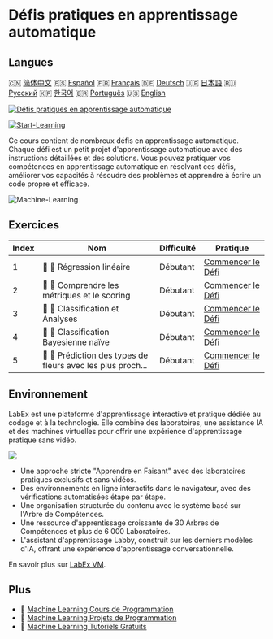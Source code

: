 # Défis pratiques en apprentissage automatique

## Langues

🇨🇳 [简体中文](README_zh.md) 🇪🇸 [Español](README_es.md) 🇫🇷 [Français](README_fr.md) 🇩🇪 [Deutsch](README_de.md) 🇯🇵 [日本語](README_ja.md) 🇷🇺 [Русский](README_ru.md) 🇰🇷 [한국어](README_ko.md) 🇧🇷 [Português](README_pt.md) 🇺🇸 [English](README.md) 

[![Défis pratiques en apprentissage automatique](https://cover-creator.labex.io/ml-practice-challenges.png?lang=fr)](https://labex.io/fr/courses/ml-practice-challenges)

[![Start-Learning](https://img.shields.io/badge/Start-Learning-whitesmoke?style=for-the-badge)](https://labex.io/fr/courses/ml-practice-challenges)

Ce cours contient de nombreux défis en apprentissage automatique. Chaque défi est un petit projet d'apprentissage automatique avec des instructions détaillées et des solutions. Vous pouvez pratiquer vos compétences en apprentissage automatique en résolvant ces défis, améliorer vos capacités à résoudre des problèmes et apprendre à écrire un code propre et efficace.

![Machine-Learning](https://img.shields.io/badge/Machine-Learning-whitesmoke?style=for-the-badge&logo=machine-learning)


## Exercices

|   Index | Nom                                                         | Difficulté   | Pratique                                                                                                                               |
|---------|-------------------------------------------------------------|--------------|----------------------------------------------------------------------------------------------------------------------------------------|
|       1 | 🎯 🔵 Régression linéaire                                   | Débutant     | <a target='_blank' href='https://labex.io/fr/labs/python-linear-regression-185171'>Commencer le Défi</a>                               |
|       2 | 🎯 🔵 Comprendre les métriques et le scoring                | Débutant     | <a target='_blank' href='https://labex.io/fr/labs/python-understanding-metrics-and-scoring-185172'>Commencer le Défi</a>               |
|       3 | 🎯 🔵 Classification et Analyses                            | Débutant     | <a target='_blank' href='https://labex.io/fr/labs/python-clustering-and-insights-198286'>Commencer le Défi</a>                         |
|       4 | 🎯 🔵 Classification Bayesienne naïve                       | Débutant     | <a target='_blank' href='https://labex.io/fr/labs/python-naive-bayes-classification-250427'>Commencer le Défi</a>                      |
|       5 | 🎯 🔵 Prédiction des types de fleurs avec les plus proch... | Débutant     | <a target='_blank' href='https://labex.io/fr/labs/sklearn-predicting-flower-types-with-nearest-neighbors-256147'>Commencer le Défi</a> |

## Environnement

LabEx est une plateforme d'apprentissage interactive et pratique dédiée au codage et à la technologie. Elle combine des laboratoires, une assistance IA et des machines virtuelles pour offrir une expérience d'apprentissage pratique sans vidéo.

![](https://tutorial-screenshot.getvm.io/images/vm-1725247253.png)

- Une approche stricte "Apprendre en Faisant" avec des laboratoires pratiques exclusifs et sans vidéos.
- Des environnements en ligne interactifs dans le navigateur, avec des vérifications automatisées étape par étape.
- Une organisation structurée du contenu avec le système basé sur l'Arbre de Compétences.
- Une ressource d'apprentissage croissante de 30 Arbres de Compétences et plus de 6 000 Laboratoires.
- L'assistant d'apprentissage Labby, construit sur les derniers modèles d'IA, offrant une expérience d'apprentissage conversationnelle.

En savoir plus sur [LabEx VM](https://support.labex.io/using-labex/virtual-machine).

## Plus

- 🔗 [Machine Learning Cours de Programmation](https://github.com/labex-labs/awesome-programming-courses)
- 🔗 [Machine Learning Projets de Programmation](https://github.com/labex-labs/awesome-programming-projects)
- 🔗 [Machine Learning Tutoriels Gratuits](https://github.com/labex-labs/ml-free-tutorials)

